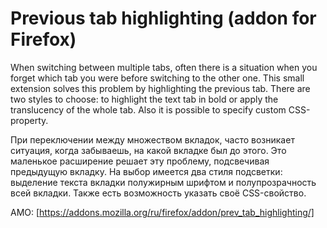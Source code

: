 Previous tab highlighting (addon for Firefox)
=============================================

When switching between multiple tabs, often there is a situation when you forget which tab you were before switching to the other one. This small extension solves this problem by highlighting the previous tab.
There are two styles to choose: to highlight the text tab in bold or apply the translucency of the whole tab. Also it is possible to specify custom CSS-property.

При переключении между множеством вкладок, часто возникает ситуация, когда забываешь, на какой вкладке был до этого. Это маленькое расширение решает эту проблему, подсвечивая предыдущую вкладку. На выбор имеется два стиля подсветки: выделение текста вкладки полужирным шрифтом и полупрозрачность всей вкладки. Также есть возможность указать своё CSS-свойство.

AMO: [https://addons.mozilla.org/ru/firefox/addon/prev_tab_highlighting/]